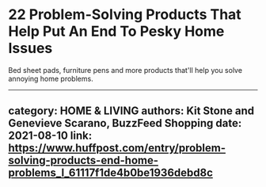 # 22 Problem-Solving Products That Help Put An End To Pesky Home Issues

Bed sheet pads, furniture pens and more products that'll help you solve annoying home problems.

---
category: HOME & LIVING
authors: Kit Stone and Genevieve Scarano, BuzzFeed Shopping
date: 2021-08-10
link: https://www.huffpost.com/entry/problem-solving-products-end-home-problems_l_61117f1de4b0be1936debd8c
---
